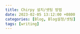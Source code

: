 ```yaml
---
title: Chirpy 설치/셋팅 방법
date: 2023-02-05 13:12:00 +0800
categories: [Blog, Blog설정/셋팅]
tags: [writing]
---
```



